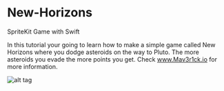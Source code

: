 # New-Horizons
SpriteKit Game with Swift

In this tutorial your going to learn how to make a simple game called New Horizons where you dodge asteroids on the way to Pluto. The more asteroids you evade the more points you get. Check www.Mav3r1ck.io for more information.

![alt tag](http://postimg.org/image/aap1tdj3l/)
